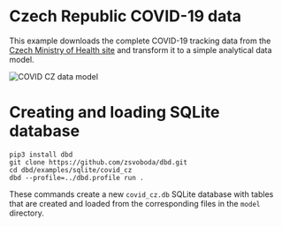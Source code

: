 # Czech Republic COVID-19 data 
This example downloads the complete COVID-19 tracking data from the [Czech Ministry of Health site](https://onemocneni-aktualne.mzcr.cz/api/v2/covid-19) and transform it to a simple analytical data model.  

![COVID CZ data model](https://raw.githubusercontent.com/zsvoboda/dbd/master/img/covid.cz.datamodel.png)

# Creating and loading SQLite database
```shell
pip3 install dbd
git clone https://github.com/zsvoboda/dbd.git
cd dbd/examples/sqlite/covid_cz
dbd --profile=../dbd.profile run . 
```

These commands create a new `covid_cz.db` SQLite database with tables that are created and loaded from the corresponding files in the `model` directory.
